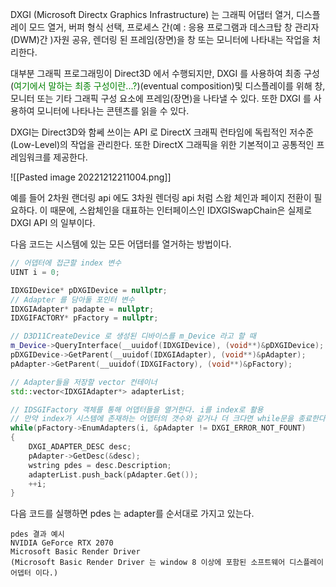 DXGI (Microsoft Directx Graphics Infrastructure) 는 그래픽 어댑터 열거, 디스플레이 모드 열거, 버퍼 형식 선택, 프로세스 간(예 : 응용 프로그램과 데스크탑 창 관리자(DWM)간 )자원 공유, 렌더링 된 프레임(장면)을 창 또는 모니터에 나타내는 작업을 처리한다.

대부분 그래픽 프로그래밍이 Direct3D 에서 수행되지만, DXGI 를 사용하여 최종 구성(<span style="color:green">여기에서 말하는 최종 구성이란...?</span>)(eventual composition)및 디스플레이를 위해 창, 모니터 또는 기타 그래픽 구성 요소에 프레임(장면)을 나타낼 수 있다. 또한 DXGI 를 사용하여 모니터에 나타나는 콘텐츠를 읽을 수 있다.

DXGI는 Direct3D와 함쎄 쓰이는 API 로 DirectX 크래픽 런타임에 독립적인 저수준(Low-Level)의 작업을 관리한다. 또한 DirectX 그래픽을 위한 기본적이고 공통적인 프레임워크를 제공한다. 

![[Pasted image 20221212211004.png]]

예를 들어 2차원 랜더링 api 에도 3차원 렌더링 api 처럼 스왑 체인과 페이지 전환이 필요하다. 이 때문에, 스왑체인을 대표하는 인터페이스인 IDXGISwapChain은 실제로 DXGI API 의 일부이다.

다음 코드는 시스템에 있는 모든 어댑터를 열거하는 방법이다.
```c++
// 어뎁터에 접근할 index 변수
UINT i = 0;

IDXGIDevice* pDXGIDevice = nullptr;
// Adapter 를 담아둘 포인터 변수
IDXGIAdapter* padapte = nullptr;
IDXGIFACTORY* pFactory = nullptr;

// D3D11CreateDevice 로 생성된 디바이스를 m_Device 라고 할 때
m_Device->QueryInterface(__uuidof(IDXGIDevice), (void**)&pDXGIDevice);
pDXGIDevice->GetParent(__uuidof(IDXGIAdapter), (void**)&pAdapter);
pAdapter->GetParent(__uuidof(IDXGIFactory), (void**)&pFactory);

// Adapter들을 저장할 vector 컨테이너
std::vector<IDXGIAdapter*> adapterList;

// IDSGIFactory 객체를 통해 어뎁터들을 열거한다. i를 index로 활용
// 만약 index가 시스템에 존재하는 어뎁터의 갯수와 같거나 더 크다면 while문을 종료한다.
while(pFactory->EnumAdapters(i, &pAdapter != DXGI_ERROR_NOT_FOUNT)
{
	DXGI_ADAPTER_DESC desc;
	pAdapter->GetDesc(&desc);
	wstring pdes = desc.Description;
	adapterList.push_back(pAdapter.Get());
	++i;
}
```

다음 코드를 실행하면 pdes 는 adapter를 순서대로 가지고 있는다.
```
pdes 결과 예시
NVIDIA GeForce RTX 2070
Microsoft Basic Render Driver
(Microsoft Basic Render Driver 는 window 8 이상에 포함된 소프트웨어 디스플레이 어뎁터 이다.)
```